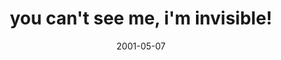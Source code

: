 ---
layout: base.njk
title : 'you can&#39;t see me, i&#39;m invisible!' 
view_title : 'you can&#39;t see me, i&#39;m invisible!' 
year : '2001' 
date : '2001-05-07' 
img_file : '/drawing/cantinvisible.png' 
html_file : 'cantinvisible' 
next_html : 'thinkdrowning.html' 
year_order : '82' 
permalink : "title/{{html_file}}.html"
---